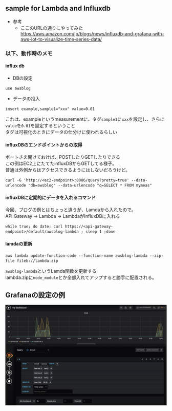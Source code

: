 ## sample for Lambda and Influxdb

- 参考
    + ここのURLの通りにやってみた
    https://aws.amazon.com/jp/blogs/news/influxdb-and-grafana-with-aws-iot-to-visualize-time-series-data/

### 以下、動作時のメモ
#### influx db

- DBの設定
```
use awsblog
```

- データの投入
```
insert example,sample1="xxx" value=0.01
```
これは、exampleというmeasurementに、タグ`sample1`に`xxx`を設定し、さらに`value`を`0.01`を設定するということ<br>
タグは可視化のときにデータの仕分けに使われるらしい

#### influxDBのエンドポイントからの取得
ポートさえ開けておけば、POSTしたりGETしたりできる<br>
この例はEC2上にたてたinfluxDBからGETしてる様子。<br>
普通は外側からはアクセスできるようにはしないだろうけど。

```
curl -G 'http://<ec2-endpoint>:8086/query?pretty=true' --data-urlencode "db=awsblog" --data-urlencode "q=SELECT * FROM mymeas"
```

#### influxDBに定期的にデータを入れるコマンド
今回、ブログの例とはちょっと違うが、Lamdaから入れたので。<br>
API Gateway -> Lambda -> LambdaがInfluxDBに入れる
```
while true; do date; curl https://<api-gateway-endpoint>/default/awsblog-lambda ; sleep 1 ;done
```

#### lamdaの更新
```
aws lambda update-function-code --function-name awsblog-lambda --zip-file fileb://lambda.zip
```
`awsblog-lambda`というLamda関数を更新する<br>
lambda.zipに`node_module`とか全部入れてアップすると勝手に配置される。

## Grafanaの設定の例
<img src="./grafana.png">

